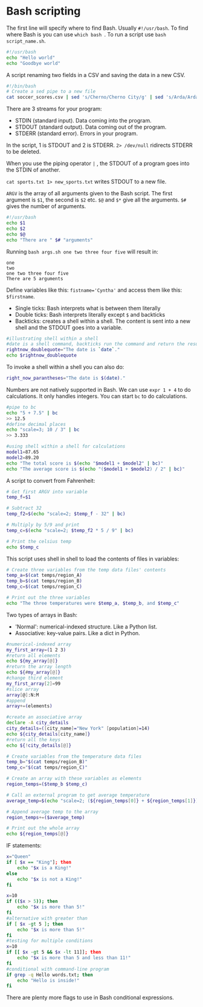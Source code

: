 # Bash scripting

The first line will specify where to find Bash. Usually `#!/usr/bash`. To find where Bash is you can use `which bash `. To run a script use `bash script_name.sh`. 

```bash
#!/usr/bash
echo "Hello world"
echo "Goodbye world"
```

A script renaming two fields in a CSV and saving the data in a new CSV. 

```bash
#!/bin/bash
# Create a sed pipe to a new file
cat soccer_scores.csv | sed 's/Cherno/Cherno City/g' | sed 's/Arda/Arda United/g' > soccer_scores_edited.csv
```

There are 3 streams for your program:

* STDIN (standard input). Data coming into the program.
* STDOUT (standard output). Data coming out of the program.
* STDERR (standard error). Errors in your program.

In the script, 1 is STDOUT and 2 is STDERR. `2> /dev/null` ridirects STDERR to be deleted. 

When you use the piping operator `|` , the STDOUT of a program goes into the STDIN of another. 

`cat sports.txt 1> new_sports.txt` writes STDOUT to a new file. 

`ARGV` is the array of all arguments given to the Bash script. The first argument is `$1`, the second is `$2` etc. `$@` and `$*` give all the arguments. `$#` gives the number of arguments. 

```bash
#!/usr/bash
echo $1
echo $2
echo $@
echo "There are " $# "arguments"
```

Running `bash args.sh one two three four five` will result in: 

```
one
two 
one two three four five
There are 5 arguments
```

Define variables like this: `fistname='Cyntha'` and access them like this: `$firstname`. 

* Single ticks: Bash interprets what is between them literally
* Double ticks: Bash interprets literally except `$` and backticks
* Backticks: creates a shell within a shell. The content is sent into a new shell and the STDOUT goes into a variable. 

```bash
#illustrating shell within a shell
#date is a shell command, backticks run the command and return the result
rightnow_doublequote="The date is `date`."
echo $rightnow_doublequote
```

To invoke a shell within a shell you can also do: 

```bash
right_now_parantheses="The date is $(date)."
```

Numbers are not natively supported in Bash. We can use `expr 1 + 4` to do calculations. It only handles integers. You can start `bc` to do calculations. 

```bash
#pipe to bc
echo "5 + 7.5" | bc 
>> 12.5
#define decimal places
echo "scale=3; 10 / 3" | bc
>> 3.333
```

```bash
#using shell within a shell for calculations
model1=87.65
model2=89.20
echo "The total score is $(echo "$model1 + $model2" | bc)"
echo "The average score is $(echo "($model1 + $model2) / 2" | bc)"
```

A script to convert from Fahrenheit: 

```bash
# Get first ARGV into variable
temp_f=$1

# Subtract 32
temp_f2=$(echo "scale=2; $temp_f - 32" | bc)

# Multiply by 5/9 and print
temp_c=$(echo "scale=2; $temp_f2 * 5 / 9" | bc)

# Print the celsius temp
echo $temp_c
```

This script uses shell in shell to load the contents of files in variables: 

```bash
# Create three variables from the temp data files' contents
temp_a=$(cat temps/region_A)
temp_b=$(cat temps/region_B)
temp_c=$(cat temps/region_C)

# Print out the three variables
echo "The three temperatures were $temp_a, $temp_b, and $temp_c"
```

Two types of arrays in Bash:

* 'Normal': numerical-indexed structure. Like a Python list. 
* Associative: key-value pairs. Like a dict in Python. 

```bash
#numerical-indexed array
my_first_array=(1 2 3)
#return all elements
echo ${my_array[@]}
#return the array length
echo ${#my_array[@]}
#change third element
my_first_array[2]=99
#slice array
array[@]:N:M
#append
array+=(elements)
```

```bash
#create an associative array
declare -A city_details
city_details=([city_name]="New York" [population]=14)
echo ${city_details[city_name]}
#return all the keys
echo ${!city_details[@]}
```

```bash
# Create variables from the temperature data files
temp_b="$(cat temps/region_B)"
temp_c="$(cat temps/region_C)"

# Create an array with these variables as elements
region_temps=($temp_b $temp_c)

# Call an external program to get average temperature
average_temp=$(echo "scale=2; (${region_temps[0]} + ${region_temps[1]}) / 2" | bc)

# Append average temp to the array
region_temps+=($average_temp)

# Print out the whole array
echo ${region_temps[@]}
```

IF statements: 

```bash
x="Queen"
if [ $x == "King"]; then
	echo "$x is a King!"
else
	echo "$x is not a King!"
fi
```

```bash
x=10
if (($x > 5)); then
	echo "$x is more than 5!"
fi
#alternative with greater than
if [ $x -gt 5 ]; then
	echo "$x is more than 5!"
fi
#testing for multiple conditions
x=10
if [[ $x -gt 5 && $x -lt 11]]; then
	echo "$x is more than 5 and less than 11!"
fi
#conditional with command-line program
if grep -q Hello words.txt; then
	echo "Hello is inside!"
fi
```

There are plenty more flags to use in Bash conditional expressions. 

